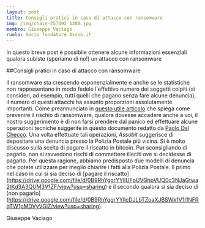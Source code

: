 ```yaml
---
layout: post
title: Consigli pratici in caso di attacco con ransomware
img: /img/chain-257492_1280.jpg
membro: Giuseppe Vaciago
ruolo: Socio fondatore Assob.it
---
```

In questo breve post è possibile ottenere alcune informazioni essenziali qualora subiste (speriamo di no!) un attacco con ransomware
<!-- more -->

##Consigli pratici in caso di attacco con ransomware

Il ransomware sta crescendo esponenzialmente e anche se le statistiche non rappresentano 
in modo fedele l'effettivo numero dei soggetti colpiti (si consideri, ad esempio, tutti 
quelli che pagano senza fare alcune denuncia), il numero di questi attacchi ha assunto 
proporzioni assolutamente importanti. 
Come preannunciato in [questo utile articolo](http://www.assob.it/2016/02/01/16-46-50.html) 
che spiega come prevenire il rischio di ransomware, qualora dovesse accadere anche a voi, 
il nostro suggerimento è di non farsi prendere dal panico ed effettuare alcune operazioni 
tecniche suggerite in questo documento redatto da 
[Paolo Dal Checco](https://drive.google.com/open?id=0B9RhYggrYYllcHJaMkRJc011ZEhjX042bHJYUEZCMGV1WnRz). 
Una volta effettuate tali operazioni, *Assobit* suggerisce di depositare una denuncia presso 
la Polizia Postale più vicina.
Si è molto discusso sulla scelta di pagare il riscatto in bitcoin. Pur sconsigliando di pagarlo, 
non si ravvedono rischi di commettere illeciti ove si decidesse di pagarlo. Per questa ragione, 
abbiamo predisposto due modelli di denuncia che potete utilizzare per meglio chiarire i fatti 
alla Polizia Postale. 
Il primo nel caso in cui si sia deciso di [pagare il riscatto] (https://drive.google.com/file/d/0B9RhYggrYYllUFpUVGhpVUQ0c3NJaGtwa2tKd3A3QUM3V1ZF/view?usp=sharing) 
e il secondo qualora si sia deciso di [non pagarlo] (https://drive.google.com/file/d/0B9RhYggrYYllcDJLbTZoaXJBSWk1V1I1NFRqTW1pMDVyVGlZ/view?usp=sharing).

Giuseppe Vaciago
